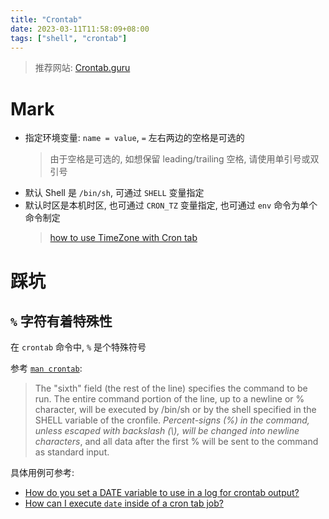```yaml
---
title: "Crontab"
date: 2023-03-11T11:58:09+08:00
tags: ["shell", "crontab"]
---
```


> 推荐网站: [Crontab.guru](https://crontab.guru/)

# Mark

- 指定环境变量: `name = value`, `=` 左右两边的空格是可选的
  > 由于空格是可选的, 如想保留 leading/trailing 空格, 请使用单引号或双引号
- 默认 Shell 是 `/bin/sh`, 可通过 `SHELL` 变量指定
- 默认时区是本机时区, 也可通过 `CRON_TZ` 变量指定, 也可通过 `env` 命令为单个命令制定
  > [how to use TimeZone with Cron tab](https://serverfault.com/questions/848829/how-to-use-timezone-with-cron-tab)

# 踩坑

## `%` 字符有着特殊性

在 `crontab` 命令中, `%` 是个特殊符号

参考 [`man crontab`](https://linux.die.net/man/5/crontab):

> The "sixth" field (the rest of the line) specifies the command to be run.
> The entire command portion of the line, up to a newline or % character, will be executed by /bin/sh or by the shell specified in the SHELL variable of the cronfile.
> _Percent-signs (%) in the command, unless escaped with backslash (\\), will be changed into newline characters_, and all data after the first % will be sent to the command as standard input.

具体用例可参考:

- [How do you set a DATE variable to use in a log for crontab output?](https://serverfault.com/questions/339814/how-do-you-set-a-date-variable-to-use-in-a-log-for-crontab-output)
- [How can I execute `date` inside of a cron tab job?](https://unix.stackexchange.com/questions/29578/how-can-i-execute-date-inside-of-a-cron-tab-job)
